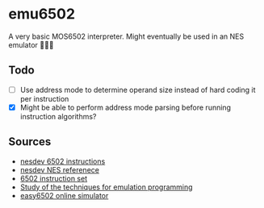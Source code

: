 # emu6502
A very basic MOS6502 interpreter. Might eventually be used in an NES emulator 🤷🏻‍♂️

## Todo
- [ ] Use address mode to determine operand size instead of hard coding it per instruction
- [X] Might be able to perform address mode parsing before running instruction algorithms?

## Sources
- [nesdev 6502 instructions](https://www.nesdev.org/wiki/6502_instructions)
- [nesdev NES referenece](https://www.nesdev.org/wiki/NES_reference_guide)
- [6502 instruction set](https://www.masswerk.at/6502/6502_instruction_set.html)
- [Study of the techniques for emulation programming](http://www.codeslinger.co.uk/files/emu.pdf)
- [easy6502 online simulator](https://skilldrick.github.io/easy6502/)
